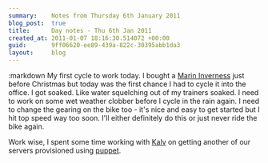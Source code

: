 ```yaml
---
summary:    Notes from Thursday 6th January 2011
blog_post:  true
title:      Day notes - Thu 6th Jan 2011
created_at: 2011-01-07 18:16:30.514072 +00:00
guid:       9ff06620-ee89-439a-822c-30395abb1da3
layout:     blog
---
```

:markdown
  My first cycle to work today.  I bought a [Marin Inverness](http://www.marin.co.uk/2011/bikepage.php?ModNo=11IN) just before Christmas but today was the first chance I had to cycle it into the office.  I got soaked.  Like water squelching out of my trainers soaked.  I need to work on some wet weather clobber before I cycle in the rain again.  I need to change the gearing on the bike too - it's nice and easy to get started but I hit top speed way too soon.  I'll either definitely do this or just never ride the bike again.

  Work wise, I spent some time working with [Kalv](http://kalv.co.uk/) on getting another of our servers provisioned using [puppet](http://www.puppetlabs.com/).
